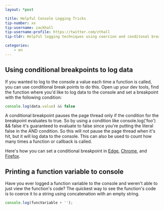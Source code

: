 ```yaml
---
layout: *post

title: Helpful Console Logging Tricks
tip-number: xx
tip-username: zackhall
tip-username-profile: https://twitter.com/zthall
tip-tldr: Helpful logging techniques using coercion and conditonal breakpoints.

categories:
    - en
---
```


## Using conditional breakpoints to log data

If you wanted to log to the console a value each time a function is called, you can use conditional break points to do this. Open up your dev tools, find the function where you'd like to log data to the console and set a breakpoint with the following condition:

```js
console.log(data.value) && false
```

A conditional breakpoint pauses the page thread only if the condition for the breakpoint evaluates to true. So by using a condition like console.log('foo') && false it's guaranteed to evaluate to false since you're putting the literal false in the AND condition. So this will not pause the page thread when it's hit, but it will log data to the console. This can also be used to count how many times a function or callback is called.

Here's how you can set a conditional breakpoint in [Edge](https://dev.windows.com/en-us/microsoft-edge/platform/documentation/f12-devtools-guide/debugger/#setting-and-managing-breakpoints "Managing Breakpoints in Edge"), [Chrome](https://developer.chrome.com/devtools/docs/javascript-debugging#breakpoints "Managing Breakpoints in Chrome"), and [Firefox](https://developer.mozilla.org/en-US/docs/Tools/Debugger/How_to/Set_a_conditional_breakpoint "Managing Breakpoints in Firefox").

## Printing a function variable to console

Have you ever logged a function variable to the console and weren't able to just view the function's code? The quickest way to see the function's code is to coerce it to a string using concatenation with an empty string.

```js
console.log(funcVariable + '');
```